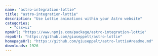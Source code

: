 ```yaml
---
name: "astro-integration-lottie"
title: "astro-integration-lottie"
description: "Use Lottie animations within your Astro website"
categories:
  - "css+ui"
npmUrl: "https://www.npmjs.com/package/astro-integration-lottie"
repoUrl: "https://github.com/giuseppelt/astro-lottie"
homepageUrl: "https://github.com/giuseppelt/astro-lottie#readme.md"
downloads: 1926
---
```

